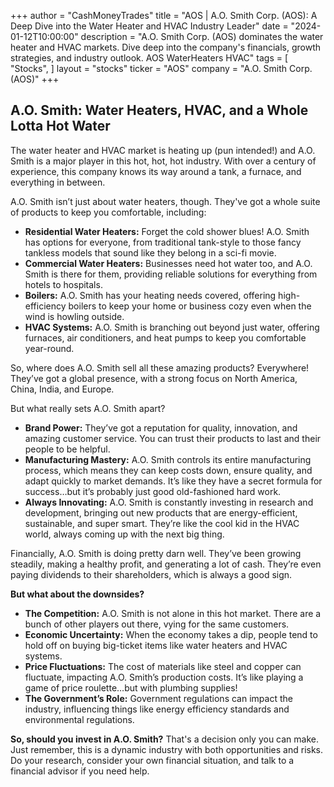 +++
author = "CashMoneyTrades"
title = "AOS |  A.O. Smith Corp. (AOS): A Deep Dive into the Water Heater and HVAC Industry Leader"
date = "2024-01-12T10:00:00"
description = "A.O. Smith Corp. (AOS) dominates the water heater and HVAC markets.  Dive deep into the company's financials, growth strategies, and industry outlook. AOS WaterHeaters HVAC"
tags = [
"Stocks",
]
layout = "stocks"
ticker = "AOS"
company = "A.O. Smith Corp. (AOS)"
+++
        


##  A.O. Smith:  Water Heaters, HVAC, and a Whole Lotta Hot Water

The water heater and HVAC market is heating up (pun intended!) and A.O. Smith is a major player in this hot, hot, hot industry.  With over a century of experience, this company knows its way around a tank, a furnace, and everything in between.

A.O. Smith isn’t just about water heaters, though.  They've got a whole suite of products to keep you comfortable, including:

* **Residential Water Heaters:**  Forget the cold shower blues! A.O. Smith has options for everyone, from traditional tank-style to those fancy tankless models that sound like they belong in a sci-fi movie.
* **Commercial Water Heaters:** Businesses need hot water too, and A.O. Smith is there for them, providing reliable solutions for everything from hotels to hospitals.
* **Boilers:**  A.O. Smith has your heating needs covered, offering high-efficiency boilers to keep your home or business cozy even when the wind is howling outside. 
* **HVAC Systems:**  A.O. Smith is branching out beyond just water, offering furnaces, air conditioners, and heat pumps to keep you comfortable year-round. 

So, where does A.O. Smith sell all these amazing products?  Everywhere! They’ve got a global presence, with a strong focus on North America, China, India, and Europe. 

But what really sets A.O. Smith apart?  

* **Brand Power:**  They’ve got a reputation for quality, innovation, and amazing customer service. You can trust their products to last and their people to be helpful.
* **Manufacturing Mastery:**  A.O. Smith controls its entire manufacturing process, which means they can keep costs down, ensure quality, and adapt quickly to market demands.  It’s like they have a secret formula for success…but it’s probably just good old-fashioned hard work. 
* **Always Innovating:**  A.O. Smith is constantly investing in research and development, bringing out new products that are energy-efficient, sustainable, and super smart. They’re like the cool kid in the HVAC world, always coming up with the next big thing. 

Financially, A.O. Smith is doing pretty darn well.  They’ve been growing steadily, making a healthy profit, and generating a lot of cash.  They’re even paying dividends to their shareholders, which is always a good sign. 

**But what about the downsides?**  

* **The Competition:**  A.O. Smith is not alone in this hot market. There are a bunch of other players out there, vying for the same customers. 
* **Economic Uncertainty:**  When the economy takes a dip, people tend to hold off on buying big-ticket items like water heaters and HVAC systems. 
* **Price Fluctuations:**  The cost of materials like steel and copper can fluctuate, impacting A.O. Smith’s production costs.  It’s like playing a game of price roulette…but with plumbing supplies! 
* **The Government’s Role:**  Government regulations can impact the industry, influencing things like energy efficiency standards and environmental regulations. 

**So, should you invest in A.O. Smith?**  That's a decision only you can make.  Just remember, this is a dynamic industry with both opportunities and risks.  Do your research, consider your own financial situation, and talk to a financial advisor if you need help.   

        